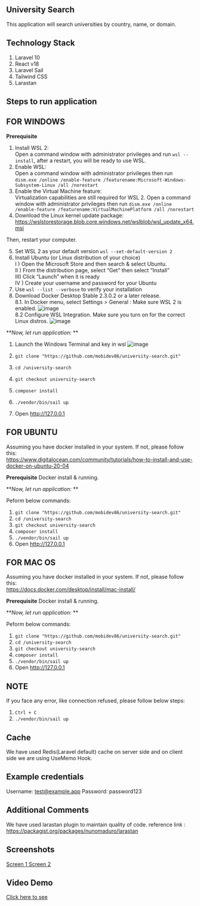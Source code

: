 ## University Search ##

This application will search universities by country, name, or domain.

## Technology Stack ##
1. Laravel 10
2. React v18
3. Laravel Sail
4. Tailwind CSS
5. Larastan


## Steps to run application ##

## FOR WINDOWS ##

**Prerequisite**
1.  Install WSL 2: \
    Open a command window with administrator privileges and run
    `wsl --install`, after a restart, you will be ready to use WSL.
2. Enable WSL: \
    Open a command window with administrator privileges then run
    `dism.exe /online /enable-feature /featurename:Microsoft-Windows-Subsystem-Linux /all /norestart`
3. Enable the Virtual Machine feature: \
   Virtualization capabilities are still required for WSL 2. Open a command window with administrator privileges then run
   `dism.exe /online /enable-feature /featurename:VirtualMachinePlatform /all /norestart`
4. Download the Linux kernel update package: \
   https://wslstorestorage.blob.core.windows.net/wslblob/wsl_update_x64.msi

Then, restart your computer.

5. Set WSL 2 as your default version
   `wsl --set-default-version 2`
6. Install Ubuntu (or Linux distribution of your choice) \
   I ) Open the Microsoft Store and then search & select Ubuntu. \
   II ) From the distribution page, select “Get” then select “Install” \
   III) Click “Launch” when it is ready \
   IV ) Create your username and password for your Ubuntu
7. Use `wsl --list --verbose` to verify your installation
8. Download Docker Desktop Stable 2.3.0.2 or a later release. \
8.1. In Docker menu, select Settings > General : Make sure WSL 2 is enabled.
   ![image](https://github.com/mobidev86/university-search/assets/45712021/086fbf9f-8e0e-4766-a512-18a0ecaf9cf8) \
8.2 Configure WSL Integration. Make sure you turn on for the correct Linux distros.
![image](https://github.com/mobidev86/university-search/assets/45712021/4a88463d-df15-46b6-b1a3-09554b3064f2)



**_Now, let run application:_ **
1. Launch the Windows Terminal and key in wsl
 ![image](https://github.com/mobidev86/university-search/assets/45712021/8a02789f-ce59-4232-a7d5-3d2995988a84)

2. `git clone "https://github.com/mobidev86/university-search.git"`
3. `cd /university-search`
4. `git checkout university-search`
5. `composer install`
6. `./vendor/bin/sail up`
7. Open http://127.0.0.1


## FOR UBUNTU ##
Assuming you have docker installed in your system. If not, please follow this: \
https://www.digitalocean.com/community/tutorials/how-to-install-and-use-docker-on-ubuntu-20-04

**Prerequisite**
Docker install & running.

**_Now, let run application:_ **

Peform below commands:

1. `git clone "https://github.com/mobidev86/university-search.git"`
2. `cd /university-search`
3. `git checkout university-search`
4. `composer install`
5. `./vendor/bin/sail up`               
6. Open http://127.0.0.1

## FOR MAC OS ##
Assuming you have docker installed in your system. If not, please follow this: \
https://docs.docker.com/desktop/install/mac-install/

**Prerequisite**
Docker install & running.

**_Now, let run application:_ **

Peform below commands:

1. `git clone "https://github.com/mobidev86/university-search.git"`
2. `cd /university-search`
3. `git checkout university-search`
4. `composer install`
5. `./vendor/bin/sail up`               
6. Open http://127.0.0.1

## NOTE ##
If you face any error, like connection refused, please follow below steps:
1. `Ctrl + C`
2. `./vendor/bin/sail up`

## Cache ##
We have used Redis(Laravel default) cache on server side and on client side we are using UseMemo Hook.


## Example credentials ##
Username: test@example.app
Password: password123


## Additional Comments ##
We have used larastan plugin to maintain quality of code. reference link : https://packagist.org/packages/nunomaduro/larastan


## Screenshots ##
<a href="https://prnt.sc/mN_eQucaxtsQ" target="_blank">Screen 1 </a>
<a href="https://prnt.sc/XERoAMN0XogD" target="_blank">Screen 2 </a>

## Video Demo ##
<a href="https://screenrec.com/share/5tjni1FRcr" target="_blank">Click here to see</a>
